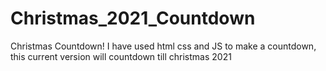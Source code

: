 # Christmas_2021_Countdown
Christmas Countdown! 
I have used html css and JS to make a countdown, this current version will countdown till christmas 2021
